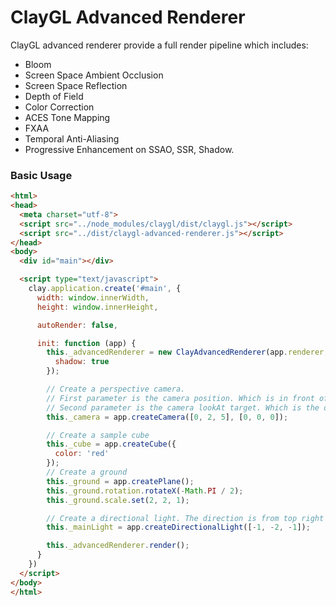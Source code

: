 # ClayGL Advanced Renderer

ClayGL advanced renderer provide a full render pipeline which includes:

+ Bloom
+ Screen Space Ambient Occlusion
+ Screen Space Reflection
+ Depth of Field
+ Color Correction
+ ACES Tone Mapping
+ FXAA
+ Temporal Anti-Aliasing
+ Progressive Enhancement on SSAO, SSR, Shadow.

### Basic Usage

```html
<html>
<head>
  <meta charset="utf-8">
  <script src="../node_modules/claygl/dist/claygl.js"></script>
  <script src="../dist/claygl-advanced-renderer.js"></script>
</head>
<body>
  <div id="main"></div>

  <script type="text/javascript">
    clay.application.create('#main', {
      width: window.innerWidth,
      height: window.innerHeight,

      autoRender: false,

      init: function (app) {
        this._advancedRenderer = new ClayAdvancedRenderer(app.renderer, app.scene, app.timeline, {
          shadow: true
        });

        // Create a perspective camera.
        // First parameter is the camera position. Which is in front of the cube.
        // Second parameter is the camera lookAt target. Which is the origin of the world, and where the cube puts.
        this._camera = app.createCamera([0, 2, 5], [0, 0, 0]);

        // Create a sample cube
        this._cube = app.createCube({
          color: 'red'
        });
        // Create a ground
        this._ground = app.createPlane();
        this._ground.rotation.rotateX(-Math.PI / 2);
        this._ground.scale.set(2, 2, 1);

        // Create a directional light. The direction is from top right to left bottom, away from camera.
        this._mainLight = app.createDirectionalLight([-1, -2, -1]);

        this._advancedRenderer.render();
      }
    })
  </script>
</body>
</html>
```